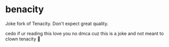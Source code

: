 # benacity
Joke fork of Tenacity. Don't expect great quality.

cedo if ur reading this love you no dmca cuz this is a joke and not meant to clown tenacity 🙏
